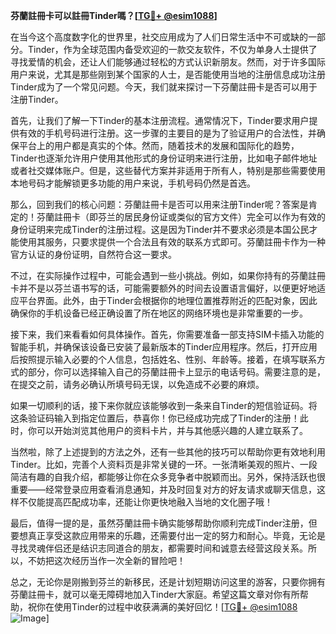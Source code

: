 **芬蘭註冊卡可以註冊Tinder嗎？[[TG💪+ @esim1088](https://t.me/s/esim1088)]**

在当今这个高度数字化的世界里，社交应用成为了人们日常生活中不可或缺的一部分。Tinder，作为全球范围内备受欢迎的一款交友软件，不仅为单身人士提供了寻找爱情的机会，还让人们能够通过轻松的方式认识新朋友。然而，对于许多国际用户来说，尤其是那些刚到某个国家的人士，是否能使用当地的注册信息成功注册Tinder成为了一个常见问题。今天，我们就来探讨一下芬蘭註冊卡是否可以用于注册Tinder。

首先，让我们了解一下Tinder的基本注册流程。通常情况下，Tinder要求用户提供有效的手机号码进行注册。这一步骤的主要目的是为了验证用户的合法性，并确保平台上的用户都是真实的个体。然而，随着技术的发展和国际化的趋势，Tinder也逐渐允许用户使用其他形式的身份证明来进行注册，比如电子邮件地址或者社交媒体账户。但是，这些替代方案并非适用于所有人，特别是那些需要使用本地号码才能解锁更多功能的用户来说，手机号码仍然是首选。

那么，回到我们的核心问题：芬蘭註冊卡是否可以用来注册Tinder呢？答案是肯定的！芬蘭註冊卡（即芬兰的居民身份证或类似的官方文件）完全可以作为有效的身份证明来完成Tinder的注册过程。这是因为Tinder并不要求必须是本国公民才能使用其服务，只要求提供一个合法且有效的联系方式即可。芬蘭註冊卡作为一种官方认证的身份证明，自然符合这一要求。

不过，在实际操作过程中，可能会遇到一些小挑战。例如，如果你持有的芬蘭註冊卡并不是以芬兰语书写的话，可能需要额外的时间去设置语言偏好，以便更好地适应平台界面。此外，由于Tinder会根据你的地理位置推荐附近的匹配对象，因此确保你的手机设备已经正确设置了所在地区的网络环境也是非常重要的一步。

接下来，我们来看看如何具体操作。首先，你需要准备一部支持SIM卡插入功能的智能手机，并确保该设备已安装了最新版本的Tinder应用程序。然后，打开应用后按照提示输入必要的个人信息，包括姓名、性别、年龄等。接着，在填写联系方式的部分，你可以选择输入自己的芬蘭註冊卡上显示的电话号码。需要注意的是，在提交之前，请务必确认所填号码无误，以免造成不必要的麻烦。

如果一切顺利的话，接下来你就应该能够收到一条来自Tinder的短信验证码。将这条验证码输入到指定位置后，恭喜你！你已经成功完成了Tinder的注册！此时，你可以开始浏览其他用户的资料卡片，并与其他感兴趣的人建立联系了。

当然啦，除了上述提到的方法之外，还有一些其他的技巧可以帮助你更有效地利用Tinder。比如，完善个人资料页是非常关键的一环。一张清晰美观的照片、一段简洁有趣的自我介绍，都能够让你在众多竞争者中脱颖而出。另外，保持活跃也很重要——经常登录应用查看消息通知，并及时回复对方的好友请求或聊天信息，这样不仅能提高匹配成功率，还能让你更快地融入当地的文化圈子哦！

最后，值得一提的是，虽然芬蘭註冊卡确实能够帮助你顺利完成Tinder注册，但要想真正享受这款应用带来的乐趣，还需要付出一定的努力和耐心。毕竟，无论是寻找灵魂伴侣还是结识志同道合的朋友，都需要时间和诚意去经营这段关系。所以，不妨把这次经历当作一次全新的冒险吧！

总之，无论你是刚搬到芬兰的新移民，还是计划短期访问这里的游客，只要你拥有芬蘭註冊卡，就可以毫无障碍地加入Tinder大家庭。希望这篇文章对你有所帮助，祝你在使用Tinder的过程中收获满满的美好回忆！[[TG💪+ @esim1088](https://t.me/s/esim1088) ![Image](https://i.postimg.cc/4NQfJmqS/Snipaste-2025-05-13-00-14-12.png)]